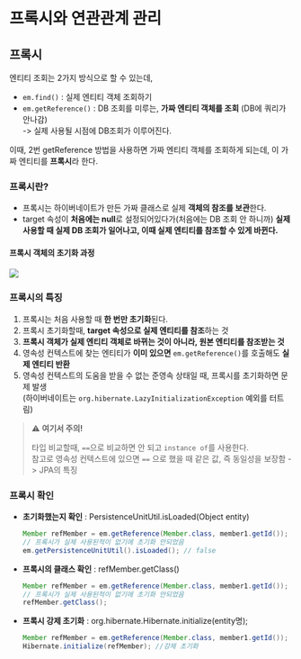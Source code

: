 # 프록시와 연관관계 관리

## 프록시
엔티티 조회는 2가지 방식으로 할 수 있는데,
- `em.find()` : 실제 엔티티 객체 조회하기
- `em.getReference()` : DB 조회를 미루는, **가짜 엔티티 객체를 조회** (DB에 쿼리가 안나감) <br>
-> 실제 사용될 시점에 DB조회가 이루어진다.

이때, 2번 getReference 방법을 사용하면 가짜 엔티티 객체를 조회하게 되는데, 이 가짜 엔티티를 **프록시**라 한다.

### 프록시란?
- 프록시는 하이버네이트가 만든 가짜 클래스로 실제 **객체의 참조를 보관**한다.
- target 속성이 **처음에는 null**로 설정되어있다가(처음에는 DB 조회 안 하니까) **실제 사용할 때 실제 DB 조회가 일어나고, 이때 실제 엔티티를 참조할 수 있게 바뀐다.**

#### 프록시 객체의 초기화 과정
<img src="https://velog.velcdn.com/images%2Fsooyoungh%2Fpost%2F1aa6facd-281c-494f-9a7f-70566bc1a43c%2Fimage.png">

### 프록시의 특징
1. 프록시는 처음 사용할 때 **한 번만 초기화**된다.
2. 프록시 초기화할때, **target 속성으로 실제 엔티티를 참조**하는 것 
3. **프록시 객체가 실제 엔티티 객체로 바뀌는 것이 아니라, 원본 엔티티를 참조받는 것**
4. 영속성 컨텍스트에 찾는 엔티티가 **이미 있으면** `em.getReference()`를 호출해도 **실제 엔티티 반환**
5. 영속성 컨텍스트의 도움을 받을 수 없는 준영속 상태일 때, 프록시를 초기화하면 문제 발생 <br>
   (하이버네이트는 `org.hibernate.LazyInitializationException` 예외를 터트림)

> ⚠️ **여기서 주의!**
> 
> 타입 비교할때, `==`으로 비교하면 안 되고 `instance of`를 사용한다. <br>
> 참고로 영속성 컨텍스트에 있으면 `==` 으로 했을 때 같은 값, 즉 동일성을 보장함 -> JPA의 특징

### 프록시 확인
- **초기화했는지 확인** : PersistenceUnitUtil.isLoaded(Object entity)
  ```java
  Member refMember = em.getReference(Member.class, member1.getId()); //Proxy
  // 프록시가 실제 사용된적이 없기에 초기화 안되었음
  em.getPersistenceUnitUtil().isLoaded(); // false
  ```
  
- **프록시의 클래스 확인** : refMember.getClass()
  ```java
  Member refMember = em.getReference(Member.class, member1.getId()); //Proxy
  // 프록시가 실제 사용된적이 없기에 초기화 안되었음
  refMember.getClass();
  ```

- **프록시 강제 초기화** : org.hibernate.Hibernate.initialize(entity명);
  ```java
  Member refMember = em.getReference(Member.class, member1.getId()); //Proxy
  Hibernate.initialize(refMember); //강제 초기화
  ```
  
